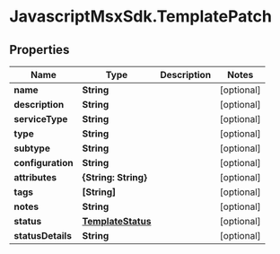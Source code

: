 # JavascriptMsxSdk.TemplatePatch

## Properties

Name | Type | Description | Notes
------------ | ------------- | ------------- | -------------
**name** | **String** |  | [optional] 
**description** | **String** |  | [optional] 
**serviceType** | **String** |  | [optional] 
**type** | **String** |  | [optional] 
**subtype** | **String** |  | [optional] 
**configuration** | **String** |  | [optional] 
**attributes** | **{String: String}** |  | [optional] 
**tags** | **[String]** |  | [optional] 
**notes** | **String** |  | [optional] 
**status** | [**TemplateStatus**](TemplateStatus.md) |  | [optional] 
**statusDetails** | **String** |  | [optional] 


